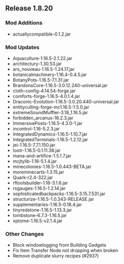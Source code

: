 ## Release 1.8.20

### Mod Additions
- actuallycompatible-0.1.2.jar
### Mod Updates
- Aquaculture-1.16.5-2.1.22.jar
- architectury-1.30.53.jar
- ars_nouveau-1.16.5-1.24.17.jar
- botanicalmachinery-1.16.4-0.4.5.jar
- BotanyPots-1.16.5-7.1.31.jar
- BrandonsCore-1.16.5-3.0.12.240-universal.jar
- cloth-config-4.14.54-forge.jar
- comforts-forge-1.16.5-4.0.1.4.jar
- Draconic-Evolution-1.16.5-3.0.20.440-universal.jar
- entityculling-forge-mc1.16.5-1.5.0.jar
- extremeSoundMuffler-3.18_1.16.5.jar
- forbidden_arcanus-16.2.3.jar
- ImmersivePosts-1.16.5-4.3.0-1.jar
- incontrol-1.16-5.2.3.jar
- IntegratedDynamics-1.16.5-1.10.7.jar
- IntegratedTerminals-1.16.5-1.2.12.jar
- jei-1.16.5-7.7.1.150.jar
- lootr-1.16.5-0.1.11.38.jar
- mana-and-artifice-1.5.1.7.jar
- mcjtylib-1.16-5.1.4.jar
- minecolonies-1.16.5-1.0.443-BETA.jar
- moreminecarts-1.3.15.jar
- Quark-r2.4-322.jar
- rftoolsbuilder-1.16-3.1.6.jar
- rsgauges-1.16.5-1.2.14.jar
- sophisticatedbackpacks-1.16.5-3.15.7.531.jar
- structurize-1.16.5-1.0.343-RELEASE.jar
- supplementaries-1.16.5-0.18.4.jar
- tinyredstone-1.16.5-1.13.3.jar
- tombstone-6.7.3-1.16.5.jar
- xptome-1.16.5-v2.1.4.jar
### Other Changes
- Block windowlogging from Building Gadgets
- Fix Item Transfer Node not dropping when broken
- Remove duplicate slurry recipes (#2937)
